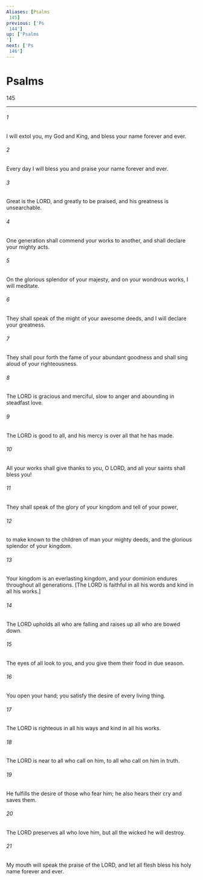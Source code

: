 ```yaml
---
Aliases: [Psalms 145]
previous: ['Ps 144']
up: ['Psalms']
next: ['Ps 146']
---
```

# Psalms 145

***
 

###### 1 
I will extol you, my God and King,  and bless your name forever and ever.   

###### 2 
Every day I will bless you  and praise your name forever and ever.   

###### 3 
Great is the LORD, and greatly to be praised,  and his greatness is unsearchable.  

###### 4 
One generation shall commend your works to another,  and shall declare your mighty acts.   

###### 5 
On the glorious splendor of your majesty,  and on your wondrous works, I will meditate.   

###### 6 
They shall speak of the might of your awesome deeds,  and I will declare your greatness.   

###### 7 
They shall pour forth the fame of your abundant goodness  and shall sing aloud of your righteousness.  

###### 8 
The LORD is gracious and merciful,  slow to anger and abounding in steadfast love.   

###### 9 
The LORD is good to all,  and his mercy is over all that he has made.  

###### 10 
All your works shall give thanks to you, O LORD,  and all your saints shall bless you!   

###### 11 
They shall speak of the glory of your kingdom  and tell of your power,   

###### 12 
to make known to the children of man your mighty deeds,  and the glorious splendor of your kingdom.   

###### 13 
Your kingdom is an everlasting kingdom,  and your dominion endures throughout all generations. [The LORD is faithful in all his words  and kind in all his works.]   

###### 14 
The LORD upholds all who are falling  and raises up all who are bowed down.   

###### 15 
The eyes of all look to you,  and you give them their food in due season.   

###### 16 
You open your hand;  you satisfy the desire of every living thing.   

###### 17 
The LORD is righteous in all his ways  and kind in all his works.   

###### 18 
The LORD is near to all who call on him,  to all who call on him in truth.   

###### 19 
He fulfills the desire of those who fear him;  he also hears their cry and saves them.   

###### 20 
The LORD preserves all who love him,  but all the wicked he will destroy.  

###### 21 
My mouth will speak the praise of the LORD,  and let all flesh bless his holy name forever and ever.
